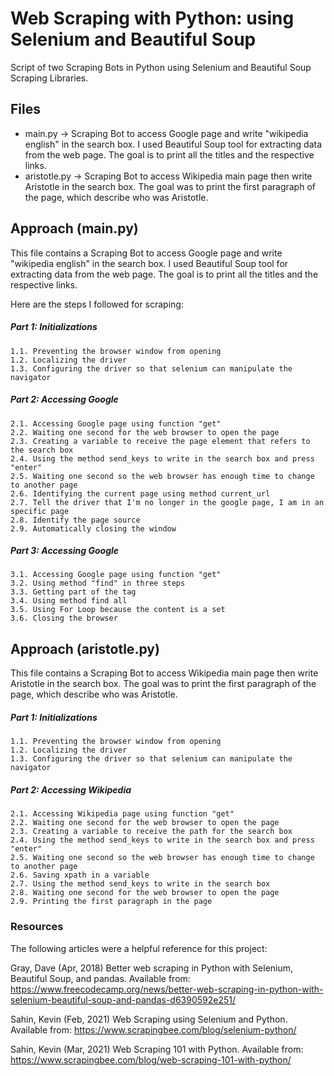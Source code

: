 # Web Scraping with Python: using Selenium and Beautiful Soup

Script of two Scraping Bots in Python using Selenium and Beautiful Soup Scraping Libraries.

## Files

* main.py -> Scraping Bot to access Google page and write "wikipedia english" in the search box. I used Beautiful Soup tool for extracting data from the web page. The goal is to print all the titles and the respective links. 
* aristotle.py -> Scraping Bot to access Wikipedia main page then write Aristotle in the search box. The goal was to print the first paragraph of the page, which describe who was Aristotle. 

## Approach (main.py)  

This file contains a Scraping Bot to access Google page and write "wikipedia english" in the search box. I used Beautiful Soup tool for extracting data from the web page. The goal is to print all the titles and the respective links. 

Here are the steps I followed for scraping:

#####   Part 1: Initializations
    1.1. Preventing the browser window from opening
    1.2. Localizing the driver
    1.3. Configuring the driver so that selenium can manipulate the navigator

#####   Part 2: Accessing Google
    2.1. Accessing Google page using function "get"
    2.2. Waiting one second for the web browser to open the page
    2.3. Creating a variable to receive the page element that refers to the search box
    2.4. Using the method send_keys to write in the search box and press "enter"
    2.5. Waiting one second so the web browser has enough time to change to another page
    2.6. Identifying the current page using method current_url
    2.7. Tell the driver that I'm no longer in the google page, I am in an specific page
    2.8. Identify the page source
    2.9. Automatically closing the window


#####   Part 3: Accessing Google
    3.1. Accessing Google page using function "get"
    3.2. Using method "find" in three steps
    3.3. Getting part of the tag
    3.4. Using method find all
    3.5. Using For Loop because the content is a set
    3.6. Closing the browser 
    
## Approach (aristotle.py)  

This file contains a Scraping Bot to access Wikipedia main page then write Aristotle in the search box. The goal was to print the first paragraph of the page, which describe who was Aristotle. 

#####   Part 1: Initializations
    1.1. Preventing the browser window from opening
    1.2. Localizing the driver
    1.3. Configuring the driver so that selenium can manipulate the navigator

#####   Part 2: Accessing Wikipedia
    2.1. Accessing Wikipedia page using function "get"
    2.2. Waiting one second for the web browser to open the page
    2.3. Creating a variable to receive the path for the search box
    2.4. Using the method send_keys to write in the search box and press "enter"
    2.5. Waiting one second so the web browser has enough time to change to another page
    2.6. Saving xpath in a variable
    2.7. Using the method send_keys to write in the search box
    2.8. Waiting one second for the web browser to open the page
    2.9. Printing the first paragraph in the page
    

### Resources

 The following articles were a helpful reference for this project:

 Gray, Dave (Apr, 2018) Better web scraping in Python with Selenium, Beautiful Soup, and pandas. Available from: https://www.freecodecamp.org/news/better-web-scraping-in-python-with-selenium-beautiful-soup-and-pandas-d6390592e251/

 Sahin, Kevin (Feb, 2021) Web Scraping using Selenium and Python. Available from: https://www.scrapingbee.com/blog/selenium-python/

 Sahin, Kevin (Mar, 2021) Web Scraping 101 with Python. Available from: https://www.scrapingbee.com/blog/web-scraping-101-with-python/


